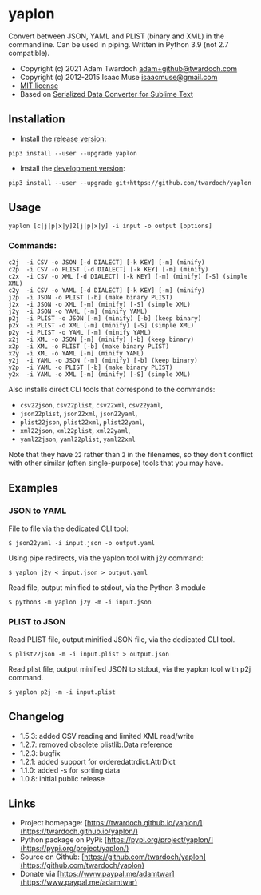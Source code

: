 # yaplon

Convert between JSON, YAML and PLIST (binary and XML) in the commandline.
Can be used in piping. Written in Python 3.9 (not 2.7 compatible).

- Copyright (c) 2021 Adam Twardoch <adam+github@twardoch.com>
- Copyright (c) 2012-2015 Isaac Muse <isaacmuse@gmail.com>
- [MIT license](./LICENSE)
- Based on [Serialized Data Converter for Sublime Text](https://github.com/facelessuser/SerializedDataConverter)

## Installation

- Install the [release version](https://pypi.org/project/yaplon/):

```
pip3 install --user --upgrade yaplon
```

- Install the [development version](https://github.com/twardoch/yaplon):

```
pip3 install --user --upgrade git+https://github.com/twardoch/yaplon
```

## Usage

```
yaplon [c|j|p|x|y]2[j|p|x|y] -i input -o output [options]
```

### Commands:

```
c2j  -i CSV -o JSON [-d DIALECT] [-k KEY] [-m] (minify)
c2p  -i CSV -o PLIST [-d DIALECT] [-k KEY] [-m] (minify)
c2x  -i CSV -o XML [-d DIALECT] [-k KEY] [-m] (minify) [-S] (simple XML)
c2y  -i CSV -o YAML [-d DIALECT] [-k KEY] [-m] (minify)
j2p  -i JSON -o PLIST [-b] (make binary PLIST)
j2x  -i JSON -o XML [-m] (minify) [-S] (simple XML)
j2y  -i JSON -o YAML [-m] (minify YAML)
p2j  -i PLIST -o JSON [-m] (minify) [-b] (keep binary)
p2x  -i PLIST -o XML [-m] (minify) [-S] (simple XML)
p2y  -i PLIST -o YAML [-m] (minify YAML)
x2j  -i XML -o JSON [-m] (minify) [-b] (keep binary)
x2p  -i XML -o PLIST [-b] (make binary PLIST)
x2y  -i XML -o YAML [-m] (minify YAML)
y2j  -i YAML -o JSON [-m] (minify) [-b] (keep binary)
y2p  -i YAML -o PLIST [-b] (make binary PLIST)
y2x  -i YAML -o XML [-m] (minify) [-S] (simple XML)
```

Also installs direct CLI tools that correspond to the commands:

- `csv22json`, `csv22plist`, `csv22xml`, `csv22yaml`,
- `json22plist`, `json22xml`, `json22yaml`,
- `plist22json`, `plist22xml`, `plist22yaml`,
- `xml22json`, `xml22plist`, `xml22yaml`,
- `yaml22json`, `yaml22plist`, `yaml22xml`

Note that they have `22` rather than `2` in the filenames, so they don’t conflict with other similar (often single-purpose) tools that you may have.

## Examples

### JSON to YAML

File to file via the dedicated CLI tool:

```
$ json22yaml -i input.json -o output.yaml
```

Using pipe redirects, via the yaplon tool with j2y command:

```
$ yaplon j2y < input.json > output.yaml
```

Read file, output minified to stdout, via the Python 3 module

```
$ python3 -m yaplon j2y -m -i input.json
```

### PLIST to JSON

Read PLIST file, output minified JSON file, via the dedicated CLI tool.

```
$ plist22json -m -i input.plist > output.json
```

Read plist file, output minified JSON to stdout, via the yaplon tool with p2j command.

```
$ yaplon p2j -m -i input.plist
```

## Changelog

- 1.5.3: added CSV reading and limited XML read/write
- 1.2.7: removed obsolete plistlib.Data reference
- 1.2.3: bugfix
- 1.2.1: added support for orderedattrdict.AttrDict
- 1.1.0: added -s for sorting data
- 1.0.8: initial public release

## Links

- Project homepage: [https://twardoch.github.io/yaplon/](https://twardoch.github.io/yaplon/)
- Python package on PyPi: [https://pypi.org/project/yaplon/](https://pypi.org/project/yaplon/)
- Source on Github: [https://github.com/twardoch/yaplon](https://github.com/twardoch/yaplon)
- Donate via [https://www.paypal.me/adamtwar](https://www.paypal.me/adamtwar)
